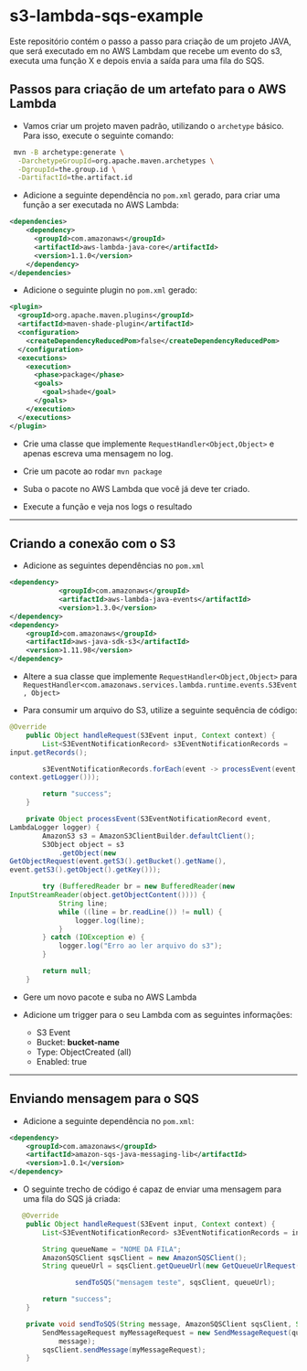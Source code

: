 # s3-lambda-sqs-example

Este repositório contém o passo a passo para criação de um projeto JAVA,
que será executado em no AWS Lambdam  que recebe um evento do s3,
executa uma função X e depois envia a saída para uma fila do
SQS.

## Passos para criação de um artefato para o AWS Lambda

- Vamos criar um projeto maven padrão, utilizando o `archetype` básico. Para isso, execute o seguinte comando:

```sh
 mvn -B archetype:generate \
  -DarchetypeGroupId=org.apache.maven.archetypes \
  -DgroupId=the.group.id \
  -DartifactId=the.artifact.id
```

- Adicione a seguinte dependência no `pom.xml` gerado, para criar uma
   função a ser executada no AWS Lambda:

```xml
<dependencies>
    <dependency>
      <groupId>com.amazonaws</groupId>
      <artifactId>aws-lambda-java-core</artifactId>
      <version>1.1.0</version>
    </dependency>
</dependencies>
```

- Adicione o seguinte plugin no `pom.xml` gerado:

```xml
<plugin>
  <groupId>org.apache.maven.plugins</groupId>
  <artifactId>maven-shade-plugin</artifactId>
  <configuration>
    <createDependencyReducedPom>false</createDependencyReducedPom>
  </configuration>
  <executions>
    <execution>
      <phase>package</phase>
      <goals>
        <goal>shade</goal>
      </goals>
    </execution>
  </executions>
</plugin>
```

- Crie uma classe que implemente `RequestHandler<Object,Object>` e apenas escreva uma
   mensagem no log.

- Crie um pacote ao rodar `mvn package`

- Suba o pacote no AWS Lambda que você já deve ter criado.

- Execute a função e veja nos logs o resultado

---

## Criando a conexão com o S3

- Adicione as seguintes dependências no `pom.xml`

```xml
<dependency>
			<groupId>com.amazonaws</groupId>
			<artifactId>aws-lambda-java-events</artifactId>
			<version>1.3.0</version>
</dependency>
<dependency>
    <groupId>com.amazonaws</groupId>
    <artifactId>aws-java-sdk-s3</artifactId>
    <version>1.11.98</version>
</dependency>
```

- Altere a sua classe que implemente `RequestHandler<Object,Object>` para `RequestHandler<com.amazonaws.services.lambda.runtime.events.S3Event, Object>`

- Para consumir um arquivo do S3, utilize a seguinte sequência de
  código:

```java
@Override
    public Object handleRequest(S3Event input, Context context) {
        List<S3EventNotificationRecord> s3EventNotificationRecords =
input.getRecords();

        s3EventNotificationRecords.forEach(event -> processEvent(event,
context.getLogger()));

        return "success";
    }

    private Object processEvent(S3EventNotificationRecord event,
LambdaLogger logger) {
        AmazonS3 s3 = AmazonS3ClientBuilder.defaultClient();
        S3Object object = s3
            .getObject(new
GetObjectRequest(event.getS3().getBucket().getName(),
event.getS3().getObject().getKey()));

        try (BufferedReader br = new BufferedReader(new
InputStreamReader(object.getObjectContent()))) {
            String line;
            while ((line = br.readLine()) != null) {
                logger.log(line);
            }
        } catch (IOException e) {
            logger.log("Erro ao ler arquivo do s3");
        }

        return null;
    }

```

- Gere um novo pacote e suba no AWS Lambda

- Adicione um trigger para o seu Lambda com as seguintes informações:
  - S3 Event
  - Bucket: __bucket-name__
  - Type: ObjectCreated (all)
  - Enabled: true

---

## Enviando mensagem para o SQS

- Adicione a seguinte dependência no `pom.xml`:

```xml
<dependency>
	<groupId>com.amazonaws</groupId>
	<artifactId>amazon-sqs-java-messaging-lib</artifactId>
	<version>1.0.1</version>
</dependency>
```

- O seguinte trecho de código é capaz de enviar uma mensagem para uma fila do SQS já criada:

```java
   @Override
    public Object handleRequest(S3Event input, Context context) {
        List<S3EventNotificationRecord> s3EventNotificationRecords = input.getRecords();

        String queueName = "NOME DA FILA";
        AmazonSQSClient sqsClient = new AmazonSQSClient();
        String queueUrl = sqsClient.getQueueUrl(new GetQueueUrlRequest(queueName)).getQueueUrl();

				sendToSQS("mensagem teste", sqsClient, queueUrl);

        return "success";
    }

    private void sendToSQS(String message, AmazonSQSClient sqsClient, String queueUrl) {
        SendMessageRequest myMessageRequest = new SendMessageRequest(queueUrl,
            message);
        sqsClient.sendMessage(myMessageRequest);
    }
```
